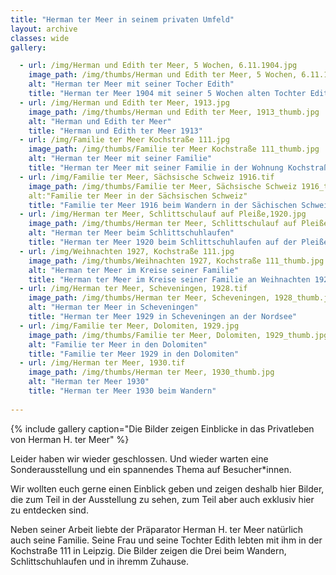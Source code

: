```yaml
---
title: "Herman ter Meer in seinem privaten Umfeld"
layout: archive
classes: wide
gallery:

  - url: /img/Herman und Edith ter Meer, 5 Wochen, 6.11.1904.jpg
    image_path: /img/thumbs/Herman und Edith ter Meer, 5 Wochen, 6.11.1904_thumb.jpg
    alt: "Herman ter Meer mit seiner Tocher Edith"
    title: "Herman ter Meer 1904 mit seiner 5 Wochen alten Tochter Edith"
  - url: /img/Herman und Edith ter Meer, 1913.jpg
    image_path: /img/thumbs/Herman und Edith ter Meer, 1913_thumb.jpg
    alt: "Herman und Edith ter Meer"
    title: "Herman und Edith ter Meer 1913"
  - url: /img/Familie ter Meer Kochstraße 111.jpg
    image_path: /img/thumbs/Familie ter Meer Kochstraße 111_thumb.jpg
    alt: "Herman ter Meer mit seiner Familie"
    title: "Herman ter Meer mit seiner Familie in der Wohnung Kochstraße 111"
  - url: /img/Familie ter Meer, Sächsische Schweiz 1916.tif
    image_path: /img/thumbs/Familie ter Meer, Sächsische Schweiz 1916_thumb.jpg
    alt:"Familie ter Meer in der Sächsischen Schweiz"
    title: "Familie ter Meer 1916 beim Wandern in der Sächischen Schweiz"
  - url: /img/Herman ter Meer, Schlittschulauf auf Pleiße,1920.jpg
    image_path: /img/thumbs/Herman ter Meer, Schlittschulauf auf Pleiße,1920_thumb.jpg
    alt: "Herman ter Meer beim Schlittschuhlaufen"
    title: "Herman ter Meer 1920 beim Schlittschuhlaufen auf der Pleiße"
  - url: /img/Weihnachten 1927, Kochstraße 111.jpg
    image_path: /img/thumbs/Weihnachten 1927, Kochstraße 111_thumb.jpg
    alt: "Herman ter Meer im Kreise seiner Familie"
    title: "Herman ter Meer im Kreise seiner Familie an Weihnachten 1927"
  - url: /img/Herman ter Meer, Scheveningen, 1928.tif
    image_path: /img/thumbs/Herman ter Meer, Scheveningen, 1928_thumb.jpg
    alt: "Herman ter Meer in Scheveningen"
    title: "Herman ter Meer 1929 in Scheveningen an der Nordsee"
  - url: /img/Familie ter Meer, Dolomiten, 1929.jpg
    image_path: /img/thumbs/Familie ter Meer, Dolomiten, 1929_thumb.jpg
    alt: "Familie ter Meer in den Dolomiten"
    title: "Familie ter Meer 1929 in den Dolomiten"
  - url: /img/Herman ter Meer, 1930.tif
    image_path: /img/thumbs/Herman ter Meer, 1930_thumb.jpg
    alt: "Herman ter Meer 1930"
    title: "Herman ter Meer 1930 beim Wandern" 
    
---
```


{% include gallery caption="Die Bilder zeigen Einblicke in das Privatleben von Herman H. ter Meer" %}

Leider haben wir wieder geschlossen. Und wieder warten eine Sonderausstellung und ein spannendes Thema auf Besucher*innen.

Wir wollten euch gerne einen Einblick geben und zeigen deshalb hier Bilder, die zum Teil in der Ausstellung zu sehen, zum Teil aber auch exklusiv hier zu entdecken sind. 

Neben seiner Arbeit liebte der Präparator Herman H. ter Meer natürlich auch seine Familie. Seine Frau und seine Tochter Edith lebten mit ihm in der Kochstraße 111 in Leipzig. Die Bilder zeigen die Drei beim Wandern, Schlittschuhlaufen und in ihremm Zuhause.
